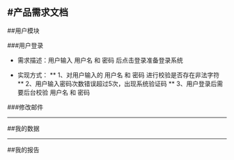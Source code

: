 #产品需求文档
---

##用户模块

###用户登录

* 需求描述：用户输入 用户名 和 密码 后点击登录准备登录系统

* 实现方式：
** 1、对用户输入的 用户名 和 密码 进行校验是否存在非法字符
** 2、用户输入密码次数错误超过5次，出现系统验证码
** 3、用户登录后需要后台校验 用户名 和 密码 

###修改邮件

---
##我的数据

---
##我的报告




